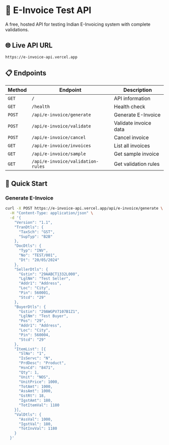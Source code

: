 # 🚀 E-Invoice Test API

A free, hosted API for testing Indian E-Invoicing system with complete validations.

## 🌐 Live API URL
`https://e-invoice-api.vercel.app`

## 📋 Endpoints

| Method | Endpoint | Description |
|--------|----------|-------------|
| `GET` | `/` | API information |
| `GET` | `/health` | Health check |
| `POST` | `/api/e-invoice/generate` | Generate E-Invoice |
| `POST` | `/api/e-invoice/validate` | Validate invoice data |
| `POST` | `/api/e-invoice/cancel` | Cancel invoice |
| `GET` | `/api/e-invoice/invoices` | List all invoices |
| `GET` | `/api/e-invoice/sample` | Get sample invoice |
| `GET` | `/api/e-invoice/validation-rules` | Get validation rules |

## 🚀 Quick Start

### Generate E-Invoice
```bash
curl -X POST https://e-invoice-api.vercel.app/api/e-invoice/generate \
  -H "Content-Type: application/json" \
  -d '{
    "Version": "1.1",
    "TranDtls": {
      "TaxSch": "GST",
      "SupTyp": "B2B"
    },
    "DocDtls": {
      "Typ": "INV", 
      "No": "TEST/001",
      "Dt": "20/05/2024"
    },
    "SellerDtls": {
      "Gstin": "29AABCT1332L000",
      "LglNm": "Test Seller",
      "Addr1": "Address",
      "Loc": "City",
      "Pin": 560001,
      "Stcd": "29"
    },
    "BuyerDtls": {
      "Gstin": "29AWGPV7107B1Z1", 
      "LglNm": "Test Buyer",
      "Pos": "29",
      "Addr1": "Address",
      "Loc": "City",
      "Pin": 560004,
      "Stcd": "29"
    },
    "ItemList": [{
      "SlNo": "1",
      "IsServc": "N",
      "PrdDesc": "Product",
      "HsnCd": "8471",
      "Qty": 1,
      "Unit": "NOS",
      "UnitPrice": 1000,
      "TotAmt": 1000,
      "AssAmt": 1000,
      "GstRt": 18,
      "IgstAmt": 180,
      "TotItemVal": 1180
    }],
    "ValDtls": {
      "AssVal": 1000,
      "IgstVal": 180,
      "TotInvVal": 1180
    }
  }'
